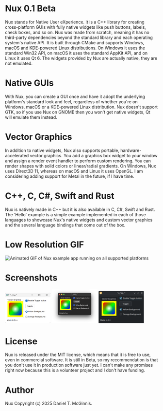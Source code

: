 # Nux 0.1 Beta

Nux stands for Native User eXperience. It is a C++ library for creating
cross-platform GUIs with fully native widgets like push buttons, labels,
check boxes, and so on. Nux was made from scratch, meaning it has no
third-party dependencies beyond the standard library and each operating
system's native API. It is built through CMake and supports Windows, macOS
and KDE-powered Linux distributions. On Windows it uses the standard Win32
API, on macOS it uses the standard AppKit API, and on Linux it uses Qt 6.
The widgets provided by Nux are actually native, they are not emulated.

# Native GUIs

With Nux, you can create a GUI once and have it adopt the underlying
platform's standard look and feel, regardless of whether you're on Windows,
macOS or a KDE-powered Linux distribution. Nux doesn't support GTK, so if
you use Nux on GNOME then you won't get native widgets, Qt will emulate
them instead.

# Vector Graphics

In addition to native widgets, Nux also supports portable,
hardware-accelerated vector graphics. You add a graphics box widget to your
window and assign a render event handler to perform custom rendering. You
can render shapes with solid colors or linear/radial gradients. On Windows,
Nux uses Direct3D 11, whereas on macOS and Linux it uses OpenGL. I am
considering adding support for Metal in the future, if I have time.

# C++, C, C#, Swift and Rust

Nux is natively made in C++ but it is also available in C, C#, Swift and Rust.
The 'Hello' example is a simple example implemented in each of those languages
to showcase Nux's native widgets and custom vector graphics and the several
language bindings that come out of the box.

# Low Resolution GIF

<img alt="Animated GIF of Nux example app running on all supported platforms" src="nux.gif" width="150px">

# Screenshots

<img alt="Nux example running on Windows" src="screenshots/windows-cpp.png" width="150px">
<img alt="Nux example running on macOS" src="screenshots/macos-cpp.png" width="150px">
<img alt="Nux example running on Linux" src="screenshots/linux-cpp.png" width="150px">

# License

Nux is released under the MIT license, which means that it is free to use,
even in commercial software. It is still in Beta, so my recommendation is
that you don't use it in production software just yet. I can't make any
promises right now because this is a volunteer project and I don't have
funding.

# Author

Nux Copyright (c) 2025 Daniel T. McGinnis.
